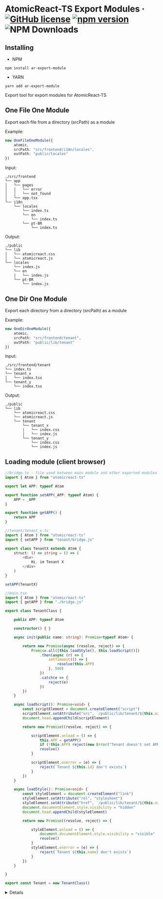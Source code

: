 # AtomicReact-TS Export Modules &middot; [![GitHub license](https://img.shields.io/badge/license-MIT-blue.svg)](https://github.com/AtomicReact/ar-export-module/blob/master/LICENSE) [![npm version](https://img.shields.io/npm/v/ar-export-module.svg?style=flat)](https://www.npmjs.com/package/ar-export-module) ![NPM Downloads](https://img.shields.io/npm/dt/ar-export-module.svg)


## Installing

- NPM 

```
npm install ar-export-module
```

- YARN 

```
yarn add ar-export-module
```

Export tool for export modules for AtomicReact-TS

## One File One Module

Export each file from a directory (srcPath) as a module

Example:
``` typescript
new OneFileOneModule({
    atomic, 
    srcPath: "src/frontend/i18n/locales",
    outPath: "public/locales"
})
```

Input:

``` 
./src/frontend
└── app
│   └── pages
│   │   └── error
│   │   └── not_found
│   └── app.tsx
└── i18n
    └── locales
        └── index.ts
        └── en
            └── index.ts
        └── pt-BR
            └── index.ts
```

Output:

```
./public
└── lib
│   └── atomicreact.css
│   └── atomicreact.js
└── locales
    └── index.js
    └── en
    |   └── index.js
    └── pt-BR
        └── index.js
```


## One Dir One Module

Export each directory from a directory (srcPath) as a module
 
Example:

```typescript
new OneDirOneModule({
    atomic,
    srcPath: "src/frontend/tenant",
    outPath: "public/lib/tenant"
})
```

Input:

```
./src/frontend/tenant
└── index.ts
└── tenant_x
│   └── index.tsx
└── tenant_y
    └── index.tsx
```

Output:

```
./public
└── lib
    └── atomicreact.css
    └── atomicreact.js
    └── tenant
        └── tenant_x
        |   └── index.css
        |   └── index.js
        └── tenant_y
            └── index.css
            └── index.js
```

## Loading module (client browser)


```typescript
//bridge.ts - file used between main module and other exported modules
import { Atom } from "atomicreact-ts"

export let APP: typeof Atom

export function setAPP(_APP: typeof Atom) {
    APP = _APP
}

export function getAPP() {
    return APP
}
```

```typescript
//tenant/tenant_x.ts
import { Atom } from "atomicreact-ts"
import { setAPP } from "tenant/bridge.js"

export class TenantX extends Atom {
    struct: () => string = () => (
        <div>
            Hi, im Tenant X
        </div>
    )
}

setAPP(TenantX)
```


```typescript
//main.tsx
import { Atom } from "atomicreact-ts"
import { getAPP } from "./bridge.js"

export class TenantClass {

    public APP: typeof Atom

    constructor() { }

    async init(public name: string): Promise<typeof Atom> {

        return new Promise(async (resolve, reject) => {
            Promise.all([this.loadStyle(), this.loadScript()])
                .then(async (r) => {
                    setTimeout(() => {
                        resolve(this.APP)
                    }, 500)
                })
                .catch(e => {
                    reject(e)
                })
        })
    }

    async loadScript(): Promise<void> {
        const scriptElement = document.createElement("script")
        scriptElement.setAttribute("src", `/public/lib/tenant/${this.name}/app.js`)
        document.head.appendChild(scriptElement)

        return new Promise((resolve, reject) => {

            scriptElement.onload = () => {
                this.APP = getAPP()
                if (!this.APP) reject(new Error("Tenant doesn't set APP"))
                resolve()
            }

            scriptElement.onerror = (e) => {
                reject(`Tenant ${this.id} don't exists`)
            }
        })
    }

    async loadStyle(): Promise<void> {
        const styleElement = document.createElement("link")
        styleElement.setAttribute("rel", "stylesheet")
        styleElement.setAttribute("href", `/public/lib/tenant/${this.name}/app.css`)
        document.documentElement.style.visibility = "hidden"
        document.head.appendChild(styleElement)

        return new Promise((resolve, reject) => {

            styleElement.onload = () => {
                document.documentElement.style.visibility = "visible"
                resolve()
            }
            styleElement.onerror = (e) => {
                reject(`Tenant ${this.name} don't exists`)
            }
        })
    }

}

export const Tenant = new TenantClass()
```


<details>
Command for printing directory tree

``` bash
ls -aR | grep ":$" | perl -pe 's/:$//;s/[^-][^\/]*\//    /g;s/^    (\S)/└── \1/;s/(^    |    (?= ))/│   /g;s/    (\S)/└── \1/'
```
</detail>